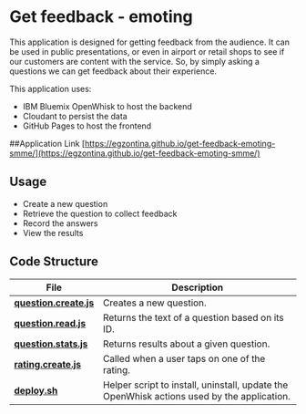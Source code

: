 # Get feedback - emoting

This application is designed for getting feedback from the audience. It can be used in public presentations, or even in airport or retail shops to see if our customers are content  with the service. So, by simply asking a questions we can get feedback about their experience. 
 
This application uses:
* IBM Bluemix OpenWhisk to host the backend
* Cloudant to persist the data
* GitHub Pages to host the frontend

##Application Link 
[https://egzontina.github.io/get-feedback-emoting-smme/](https://egzontina.github.io/get-feedback-emoting-smme/)

## Usage

* Create a new question
* Retrieve the question to collect feedback
* Record the answers
* View the results 


## Code Structure

| File | Description |
| ---- | ----------- |
|[**question.create.js**](actions/question.create.js)| Creates a new question. |
|[**question.read.js**](actions/question.read.js)| Returns the text of a question based on its ID. |
|[**question.stats.js**](actions/question.stats.js)| Returns results about a given question. |
|[**rating.create.js**](actions/rating.create.js)| Called when a user taps on one of the rating. |
|[**deploy.sh**](deploy.sh)|Helper script to install, uninstall, update the OpenWhisk actions used by the application.|
